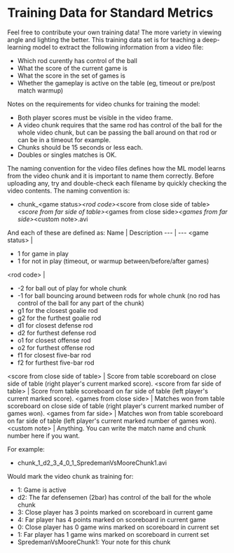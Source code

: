 # Training Data for Standard Metrics
Feel free to contribute your own training data! The more variety in viewing angle and lighting the better. This training data set is for teaching a deep-learning model to extract the following information from a video file:
* Which rod curently has control of the ball
* What the score of the current game is
* What the score in the set of games is
* Whether the gameplay is active on the table (eg, timeout or pre/post match warmup)

Notes on the requirements for video chunks for training the model:
* Both player scores must be visible in the video frame.
* A video chunk requires that the same rod has control of the ball for the whole video chunk, but can be passing the ball around on that rod or can be in a timeout for example.
* Chunks should be 15 seconds or less each.
* Doubles or singles matches is OK.

The naming convention for the video files defines how the ML model learns from the video chunk and it is important to name them correctly. Before uploading any, try and double-check each filename by quickly checking the video contents. The naming convention is:
* chunk_&lt;game status&gt;_&lt;rod code&gt;_&lt;score from close side of table&gt;_&lt;score from far side of table&gt;_&lt;games from close side&gt;_&lt;games from far side&gt;_&lt;custom note&gt;.avi

And each of these are defined as:
Name | Description
--- | ---
&lt;game status&gt; | <ul><li>1 for game in play</li><li>1 for not in play (timeout, or warmup between/before/after games)</li></ul>
&lt;rod code&gt; | <ul><li>-2 for ball out of play for whole chunk</li><li>-1 for ball bouncing around between rods for whole chunk (no rod has control of the ball for any part of the chunk)</li><li>g1 for the closest goalie rod</li><li>g2 for the furthest goalie rod</li><li>d1 for closest defense rod</li><li>d2 for furthest defense rod</li><li>o1 for closest offense rod</li><li>o2 for furthest offense rod</li><li>f1 for closest five-bar rod</li><li>f2 for furthest five-bar rod</li></ul>
&lt;score from close side of table&gt; | Score from table scoreboard on close side of table (right player's current marked score).
&lt;score from far side of table&gt; | Score from table scoreboard on far side of table (left player's current marked score).
&lt;games from close side&gt; | Matches won from table scoreboard on close side of table (right player's current marked number of games won).
&lt;games from far side&gt; | Matches won from table scoreboard on far side of table (left player's current marked number of games won).
&lt;custom note&gt; | Anything. You can write the match name and chunk number here if you want.

For example:
* chunk_1_d2_3_4_0_1_SpredemanVsMooreChunk1.avi

Would mark the video chunk as training for:
* 1: Game is active
* d2: The far defensemen (2bar) has control of the ball for the whole chunk
* 3: Close player has 3 points marked on scoreboard in current game
* 4: Far player has 4 points marked on scoreboard in current game
* 0: Close player has 0 game wins marked on scoreboard in current set
* 1: Far player has 1 game wins marked on scoreboard in current set
* SpredemanVsMooreChunk1: Your note for this chunk

